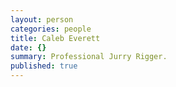 ```yaml
---
layout: person
categories: people
title: Caleb Everett
date: {}
summary: Professional Jurry Rigger.
published: true
---
```


